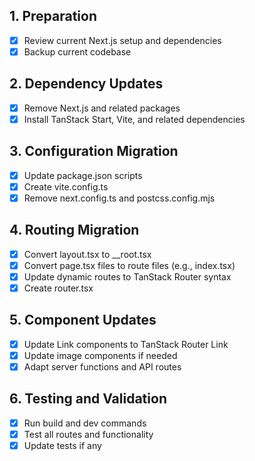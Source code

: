 ## 1. Preparation
- [x] Review current Next.js setup and dependencies
- [x] Backup current codebase

## 2. Dependency Updates
- [x] Remove Next.js and related packages
- [x] Install TanStack Start, Vite, and related dependencies

## 3. Configuration Migration
- [x] Update package.json scripts
- [x] Create vite.config.ts
- [x] Remove next.config.ts and postcss.config.mjs

## 4. Routing Migration
- [x] Convert layout.tsx to __root.tsx
- [x] Convert page.tsx files to route files (e.g., index.tsx)
- [x] Update dynamic routes to TanStack Router syntax
- [x] Create router.tsx

## 5. Component Updates
- [x] Update Link components to TanStack Router Link
- [x] Update image components if needed
- [x] Adapt server functions and API routes

## 6. Testing and Validation
- [x] Run build and dev commands
- [x] Test all routes and functionality
- [x] Update tests if any